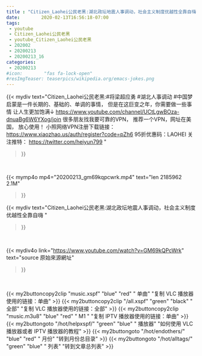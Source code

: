 ```yaml
---
title : "Citizen_Laohei公民老黑:湖北政坛地震人事调动，社会主义制度优越性全靠自嗨 "
date:        2020-02-13T16:56:18-07:00
tags:
 - youtube
 - Citizen_Laohei公民老黑
 - youtube_Citizen_Laohei公民老黑
 - 202002
 - 20200213
 - 20200213_16
categories:
 - 20200213
#icon:        "fas fa-lock-open"
#resImgTeaser: teaserpics/wikipedia.org/emacs-jokes.png
---
```


{{< mydiv text="Citizen_Laohei公民老黑:#将梁超应勇 #湖北人事调动 #中国梦  启蒙是一件长期的、基础的、单调的事情， 但是在这巨变之年，你需要做一些事情 让人生更加饱满↓ https://www.youtube.com/channel/UCtLgwBOza-dnuaBg6W6YXog/join  很多朋友找我要可靠的VPN， 推荐一个VPN，网址在美国， 放心使用！ 小照网络VPN注册下载链接： https://www.xiaozhao.us/auth/register?code=pZh6 95折优惠码：LAOHEI  关注推特： https://twitter.com/heiyun799 "
>}}
<br>


{{< mymp4o mp4="20200213_gm69kqpcwrk.mp4"
text="len 2185962    2.1M"
>}}


{{< mydiv text="Citizen_Laohei公民老黑:湖北政坛地震人事调动，社会主义制度优越性全靠自嗨 "
>}}
<br>

{{< mydiv4o link="https://www.youtube.com/watch?v=GM69kQPcWrk"
text="source 原始來源網址"
>}}


<br>



{{< my2buttoncopy2clip "music.xspf"        "blue"   "red"    " 单曲"  "复制 VLC 播放器使用的链接：单曲" >}} {{< my2buttoncopy2clip "/all.xspf"         "green"  "black"  " 全部"  "复制 VLC 播放器使用的链接：全部" >}} {{< my2buttoncopy2clip "music.m3u8"        "blue"   "red"    " M1 "    "复制 IPTV 播放器使用的链接：单曲" >}} {{< my2buttongoto      "/hot/helpxspf/"    "green"  "blue"   " 播放器" "如何使用 VLC 播放器或者 IPTV 播放器的教程" >}} {{< my2buttongoto      "/hot/endothers/"   "blue"   "red"    " 月份"   "转到月份总目录" >}} {{< my2buttongoto      "/hot/alltags/"     "green"  "blue"   " 列表"   "转到文章总列表" >}} 
